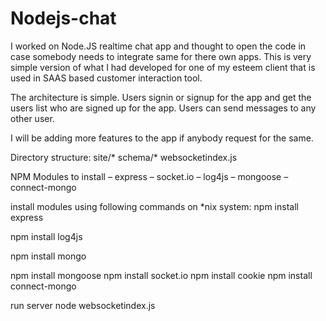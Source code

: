 Nodejs-chat
===========

I worked on Node.JS realtime chat app and thought to open the code in case somebody needs to integrate same for there own apps.
This is very simple version of what I had developed for one of my esteem client that is used in SAAS based customer interaction tool.

The architecture is simple.
Users signin or signup for the app and get the users list who are signed up for the app.
Users can send messages to any other user.

I will be adding more features to the app if anybody request for the same.

Directory structure:
site/*
schema/*
websocketindex.js

NPM Modules to install
– express
– socket.io
– log4js
– mongoose
– connect-mongo

install modules using following commands on *nix system:
npm install express

npm install log4js

npm install mongo

npm install mongoose
npm install socket.io
npm install cookie
npm install connect-mongo

run server
node websocketindex.js
